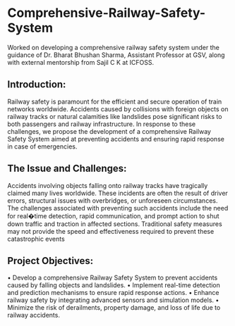 # Comprehensive-Railway-Safety-System
Worked on developing a comprehensive railway safety system under the guidance of Dr. Bharat Bhushan Sharma, Assistant Professor at GSV, along with external mentorship from Sajil C K at ICFOSS.

## Introduction:
Railway safety is paramount for the efficient and secure operation of train networks worldwide. Accidents caused by collisions with foreign objects on railway tracks or natural calamities like landslides pose significant risks to both passengers and railway infrastructure. In response to these challenges, we propose the development of a comprehensive Railway Safety System aimed at preventing accidents and ensuring rapid response in case of emergencies.

## The Issue and Challenges:
Accidents involving objects falling onto railway tracks have tragically claimed many lives worldwide. These incidents are often the result of driver errors, structural issues with overbridges, or unforeseen circumstances. The challenges associated with preventing such accidents include the need for real�time detection, rapid communication, and prompt action to shut down traffic and traction in affected sections. Traditional safety measures may not provide the speed and effectiveness required to prevent these catastrophic events

## Project Objectives:
• Develop a comprehensive Railway Safety System to prevent accidents caused by falling objects and landslides. 
• Implement real-time detection and prediction mechanisms to ensure rapid response actions. 
• Enhance railway safety by integrating advanced sensors and simulation models. 
• Minimize the risk of derailments, property damage, and loss of life due to railway accidents.
